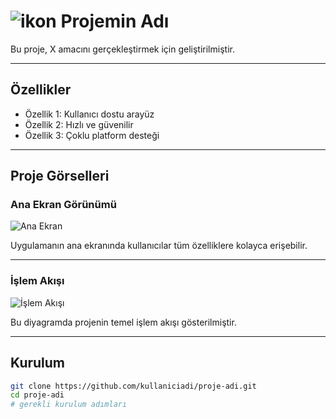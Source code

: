 # ![ikon]([https://cdn-icons-png.flaticon.com/512/25/25231](https://www.google.com/imgres?q=k%C4%B1yafet%20ikon&imgurl=https%3A%2F%2Fpng.pngtree.com%2Fpng-clipart%2F20230811%2Foriginal%2Fpngtree-male-icon-businessman-suit-vector-picture-image_10398845.png&imgrefurl=https%3A%2F%2Ftr.pngtree.com%2Ffreepng%2Fmale-icon-businessman-suit-vector_10398845.html&docid=hHrpzta4J3uddM&tbnid=OABWx3IwK742SM&vet=12ahUKEwj27Nnq3uWOAxVbBNsEHR_0K7MQM3oECHEQAA..i&w=1200&h=1200&hcb=2&itg=1&ved=2ahUKEwj27Nnq3uWOAxVbBNsEHR_0K7MQM3oECHEQAA)) Projemin Adı

Bu proje, X amacını gerçekleştirmek için geliştirilmiştir.

---

## Özellikler

- Özellik 1: Kullanıcı dostu arayüz
- Özellik 2: Hızlı ve güvenilir
- Özellik 3: Çoklu platform desteği

---

## Proje Görselleri

### Ana Ekran Görünümü
![Ana Ekran](images/main_screen.png)

Uygulamanın ana ekranında kullanıcılar tüm özelliklere kolayca erişebilir.

---

### İşlem Akışı
![İşlem Akışı](images/workflow_diagram.png)

Bu diyagramda projenin temel işlem akışı gösterilmiştir.

---

## Kurulum

```bash
git clone https://github.com/kullaniciadi/proje-adi.git
cd proje-adi
# gerekli kurulum adımları
